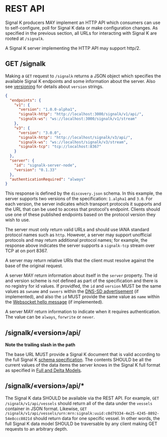 # REST API

Signal K producers MAY implement an HTTP API which consumers can use to self-configure, poll for Signal K data or make
configuration changes. As specified in the previous section, all URLs for interacting with Signal K are rooted at
`/signalk`.

A Signal K server implementing the HTTP API may support http/2.

## GET /signalk

Making a `GET` request to `/signalk` returns a JSON object which specifies the available Signal K endpoints and some
information about the server. Also see [versioning](versioning.md) for details about `version` strings.

[>]: # (mdpInsert ```json fsnip ../samples/discovery/docs-rest_api.json)
```json
{
  "endpoints": {
    "v1": {
      "version": "1.0.0-alpha1",
      "signalk-http": "http://localhost:3000/signalk/v1/api/",
      "signalk-ws": "ws://localhost:3000/signalk/v1/stream"
    },
    "v3": {
      "version": "3.0.0",
      "signalk-http": "http://localhost/signalk/v3/api/",
      "signalk-ws": "ws://localhost/signalk/v3/stream",
      "signalk-tcp": "tcp://localhost:8367"
    }
  },
  "server": {
    "id": "signalk-server-node",
    "version": "0.1.33"
  },
  "authenticationRequired": "always"
}
```
[<]: #
This response is defined by the `discovery.json` schema. In this example, the server supports two versions of the
specification: `1.alpha1` and `3.0`. For each version, the server indicates which transport protocols it supports and
the URL that can be used to access that protocol‘s endpoint. Clients should use one of these published endpoints based
on the protocol version they wish to use.

The server must only return valid URLs and should use IANA standard protocol names such as `http`. However, a server
may support unofficial protocols and may return additional protocol names; for example, the response above indicates
the server supports a `signalk-tcp` stream over TCP at on port 8367.

A server may return relative URIs that the client must resolve against the base of the original request.

A server MAY return information about itself in the `server` property. The id and version scheme is not defined as part
of the specification and there is no registry for id values. If providfed, the `id` and `version` MUST be the same values
as `swname` and `swvers` within the [DNS-SD advertisement](connection.md) (if implemented), and also the `id` MUST
provide the same value as `name` within the [Websocket hello message](streaming_api.md) (if implemented).

A server MAY return information to indicate when it requires authentication. The value can be `always`, `forwrite` or `never`.

## /signalk/«version»/api/

**Note the trailing slash in the path**

The base URL MUST provide a Signal K document that is valid according to the full Signal K [schema
specification]({{site.baseurl}}specification.html). The contents SHOULD be all the current values of the data items the
server knows in the Signal K full format as specified in [Full and Delta Models](data_model.md).

## /signalk/«version»/api/*

The Signal K data SHOULD be available via the REST API. For example, `GET /signalk/v1/api/vessels` should return all
of the data under the `vessels` container in JSON format. Likewise, `GET
/signalk/v1/api/vessels/urn:mrn:signalk:uuid:c0d79334-4e25-4245-8892-54e8ccc8021d` should return data for one specific
vessel. In other words, the full Signal K data model SHOULD be traversable by any client making GET requests to an
arbitrary depth.
